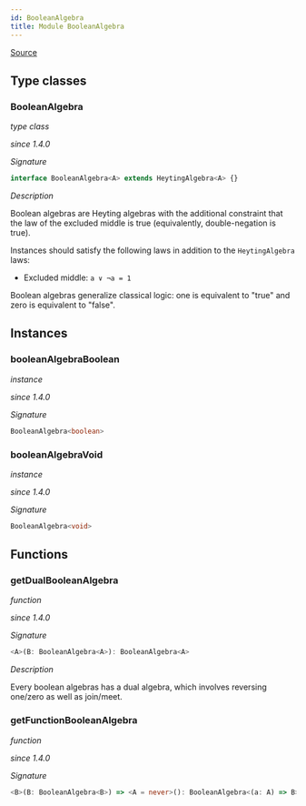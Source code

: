 ```yaml
---
id: BooleanAlgebra
title: Module BooleanAlgebra
---
```


[Source](https://github.com/gcanti/fp-ts/blob/master/src/BooleanAlgebra.ts)

## Type classes

### BooleanAlgebra

_type class_

_since 1.4.0_

_Signature_

```ts
interface BooleanAlgebra<A> extends HeytingAlgebra<A> {}
```

_Description_

Boolean algebras are Heyting algebras with the additional constraint that the law of the excluded middle is true
(equivalently, double-negation is true).

Instances should satisfy the following laws in addition to the `HeytingAlgebra` laws:

- Excluded middle: `a ∨ ¬a = 1`

Boolean algebras generalize classical logic: one is equivalent to "true" and zero is equivalent to "false".

## Instances

### booleanAlgebraBoolean

_instance_

_since 1.4.0_

_Signature_

```ts
BooleanAlgebra<boolean>
```

### booleanAlgebraVoid

_instance_

_since 1.4.0_

_Signature_

```ts
BooleanAlgebra<void>
```

## Functions

### getDualBooleanAlgebra

_function_

_since 1.4.0_

_Signature_

```ts
<A>(B: BooleanAlgebra<A>): BooleanAlgebra<A>
```

_Description_

Every boolean algebras has a dual algebra, which involves reversing one/zero as well as join/meet.

### getFunctionBooleanAlgebra

_function_

_since 1.4.0_

_Signature_

```ts
<B>(B: BooleanAlgebra<B>) => <A = never>(): BooleanAlgebra<(a: A) => B>
```
